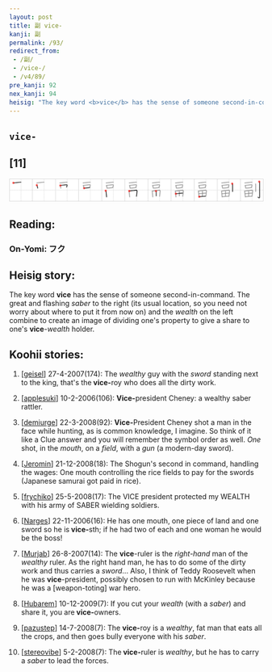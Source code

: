 ```yaml
---
layout: post
title: 副 vice-
kanji: 副
permalink: /93/
redirect_from:
 - /副/
 - /vice-/
 - /v4/89/
pre_kanji: 92
nex_kanji: 94
heisig: "The key word <b>vice</b> has the sense of someone second-in-command. The great and flashing <i>saber</i> to the right (its usual location, so you need not worry about where to put it from now on) and the <i>wealth</i> on the left combine to create an image of dividing one's property to give a share to one's <b>vice</b>-<i>wealth</i> holder."
---
```


## `vice-`

## [11]

<div class="stroke"><img src="../images/E589AF.png" /></div>

## Reading:

### On-Yomi: フク

## Heisig story:

The key word <b>vice</b> has the sense of someone second-in-command. The great and flashing <i>saber</i> to the right (its usual location, so you need not worry about where to put it from now on) and the <i>wealth</i> on the left combine to create an image of dividing one's property to give a share to one's <b>vice</b>-<i>wealth</i> holder.

## Koohii stories:

1) [<a href="http://kanji.koohii.com/profile/geisel">geisel</a>] 27-4-2007(174): The <em>wealthy</em> guy with the <em>sword</em> standing next to the king, that&#039;s the<strong> vice-</strong>roy who does all the dirty work.

2) [<a href="http://kanji.koohii.com/profile/applesuki">applesuki</a>] 10-2-2006(106): <strong>Vice-</strong>president Cheney: a wealthy saber rattler.

3) [<a href="http://kanji.koohii.com/profile/demiurge">demiurge</a>] 22-3-2008(92): <strong>Vice-</strong>President Cheney shot a man in the face while hunting, as is common knowledge, I imagine. So think of it like a Clue answer and you will remember the symbol order as well. <em>One</em> shot, in the <em>mouth</em>, on a <em>field</em>, with a <em>gun</em> (a modern-day sword).

4) [<a href="http://kanji.koohii.com/profile/Jeromin">Jeromin</a>] 21-12-2008(18): The Shogun&#039;s second in command, handling the wages: One mouth controlling the rice fields to pay for the swords (Japanese samurai got paid in rice).

5) [<a href="http://kanji.koohii.com/profile/frychiko">frychiko</a>] 25-5-2008(17): The VICE president protected my WEALTH with his army of SABER wielding soldiers.

6) [<a href="http://kanji.koohii.com/profile/Narges">Narges</a>] 22-11-2006(16): He has one mouth, one piece of land and one sword so he is<strong> vice-</strong>sth; if he had two of each and one woman he would be the boss!

7) [<a href="http://kanji.koohii.com/profile/Murjab">Murjab</a>] 26-8-2007(14): The <strong>vice</strong>-ruler is the <em>right-hand</em> man of the <em>wealthy</em> ruler. As the right hand man, he has to do some of the dirty work and thus carries a <em>sword</em>... Also, I think of Teddy Roosevelt when he was <strong>vice</strong>-president, possibly chosen to run with McKinley because he was a [weapon-toting] war hero.

8) [<a href="http://kanji.koohii.com/profile/Hubarem">Hubarem</a>] 10-12-2009(7): If you cut your <em>wealth</em> (with a <em>saber</em>) and share it, you are<strong> vice-</strong>owners.

9) [<a href="http://kanji.koohii.com/profile/pazustep">pazustep</a>] 14-7-2008(7): The <strong>vice-</strong>roy is a <em>wealthy</em>, fat man that eats all the crops, and then goes bully everyone with his <em>saber</em>.

10) [<a href="http://kanji.koohii.com/profile/stereovibe">stereovibe</a>] 5-2-2008(7): The<strong> vice-</strong>ruler is <em>wealthy</em>, but he has to carry a <em>saber</em> to lead the forces.
